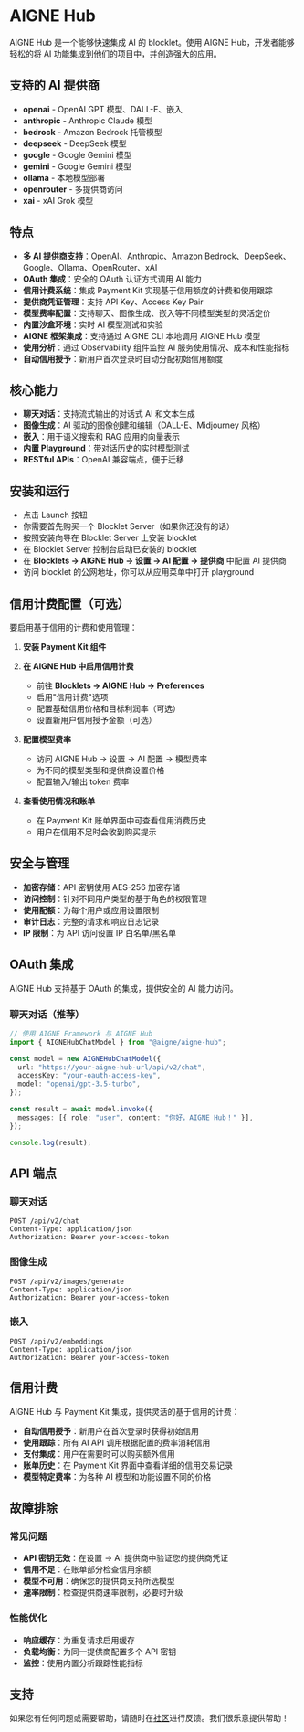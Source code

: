 # AIGNE Hub

AIGNE Hub 是一个能够快速集成 AI 的 blocklet。使用 AIGNE Hub，开发者能够轻松的将 AI 功能集成到他们的项目中，并创造强大的应用。

## 支持的 AI 提供商

- **openai** - OpenAI GPT 模型、DALL-E、嵌入
- **anthropic** - Anthropic Claude 模型
- **bedrock** - Amazon Bedrock 托管模型
- **deepseek** - DeepSeek 模型
- **google** - Google Gemini 模型
- **gemini** - Google Gemini 模型
- **ollama** - 本地模型部署
- **openrouter** - 多提供商访问
- **xai** - xAI Grok 模型

## 特点

- **多 AI 提供商支持**：OpenAI、Anthropic、Amazon Bedrock、DeepSeek、Google、Ollama、OpenRouter、xAI
- **OAuth 集成**：安全的 OAuth 认证方式调用 AI 能力
- **信用计费系统**：集成 Payment Kit 实现基于信用额度的计费和使用跟踪
- **提供商凭证管理**：支持 API Key、Access Key Pair
- **模型费率配置**：支持聊天、图像生成、嵌入等不同模型类型的灵活定价
- **内置沙盒环境**：实时 AI 模型测试和实验
- **AIGNE 框架集成**：支持通过 AIGNE CLI 本地调用 AIGNE Hub 模型
- **使用分析**：通过 Observability 组件监控 AI 服务使用情况、成本和性能指标
- **自动信用授予**：新用户首次登录时自动分配初始信用额度

## 核心能力

- **聊天对话**：支持流式输出的对话式 AI 和文本生成
- **图像生成**：AI 驱动的图像创建和编辑（DALL-E、Midjourney 风格）
- **嵌入**：用于语义搜索和 RAG 应用的向量表示
- **内置 Playground**：带对话历史的实时模型测试
- **RESTful APIs**：OpenAI 兼容端点，便于迁移

## 安装和运行

- 点击 Launch 按钮
- 你需要首先购买一个 Blocklet Server（如果你还没有的话）
- 按照安装向导在 Blocklet Server 上安装 blocklet
- 在 Blocklet Server 控制台启动已安装的 blocklet
- 在 **Blocklets -> AIGNE Hub -> 设置 → AI 配置 → 提供商** 中配置 AI 提供商
- 访问 blocklet 的公网地址，你可以从应用菜单中打开 playground

## 信用计费配置（可选）

要启用基于信用的计费和使用管理：

1. **安装 Payment Kit 组件**

2. **在 AIGNE Hub 中启用信用计费**
   - 前往 **Blocklets → AIGNE Hub → Preferences**
   - 启用"信用计费"选项
   - 配置基础信用价格和目标利润率（可选）
   - 设置新用户信用授予金额（可选）

3. **配置模型费率**
   - 访问 AIGNE Hub → 设置 → AI 配置 → 模型费率
   - 为不同的模型类型和提供商设置价格
   - 配置输入/输出 token 费率

4. **查看使用情况和账单**
   - 在 Payment Kit 账单界面中可查看信用消费历史
   - 用户在信用不足时会收到购买提示

## 安全与管理

- **加密存储**：API 密钥使用 AES-256 加密存储
- **访问控制**：针对不同用户类型的基于角色的权限管理
- **使用配额**：为每个用户或应用设置限制
- **审计日志**：完整的请求和响应日志记录
- **IP 限制**：为 API 访问设置 IP 白名单/黑名单

## OAuth 集成

AIGNE Hub 支持基于 OAuth 的集成，提供安全的 AI 能力访问。

### 聊天对话（推荐）

```ts
// 使用 AIGNE Framework 与 AIGNE Hub
import { AIGNEHubChatModel } from "@aigne/aigne-hub";

const model = new AIGNEHubChatModel({
  url: "https://your-aigne-hub-url/api/v2/chat",
  accessKey: "your-oauth-access-key", 
  model: "openai/gpt-3.5-turbo",
});

const result = await model.invoke({
  messages: [{ role: "user", content: "你好，AIGNE Hub！" }],
});

console.log(result);
```

## API 端点

### 聊天对话
```
POST /api/v2/chat
Content-Type: application/json
Authorization: Bearer your-access-token
```

### 图像生成
```
POST /api/v2/images/generate
Content-Type: application/json
Authorization: Bearer your-access-token
```

### 嵌入
```
POST /api/v2/embeddings
Content-Type: application/json
Authorization: Bearer your-access-token
```

## 信用计费

AIGNE Hub 与 Payment Kit 集成，提供灵活的基于信用的计费：

- **自动信用授予**：新用户在首次登录时获得初始信用
- **使用跟踪**：所有 AI API 调用根据配置的费率消耗信用
- **支付集成**：用户在需要时可以购买额外信用
- **账单历史**：在 Payment Kit 界面中查看详细的信用交易记录
- **模型特定费率**：为各种 AI 模型和功能设置不同的价格

## 故障排除

### 常见问题

- **API 密钥无效**：在设置 → AI 提供商中验证您的提供商凭证
- **信用不足**：在账单部分检查信用余额
- **模型不可用**：确保您的提供商支持所选模型
- **速率限制**：检查提供商速率限制，必要时升级

### 性能优化

- **响应缓存**：为重复请求启用缓存
- **负载均衡**：为同一提供商配置多个 API 密钥
- **监控**：使用内置分析跟踪性能指标

## 支持

如果您有任何问题或需要帮助，请随时在[社区](https://community.arcblock.io/discussions/boards/aigne)进行反馈。我们很乐意提供帮助！
